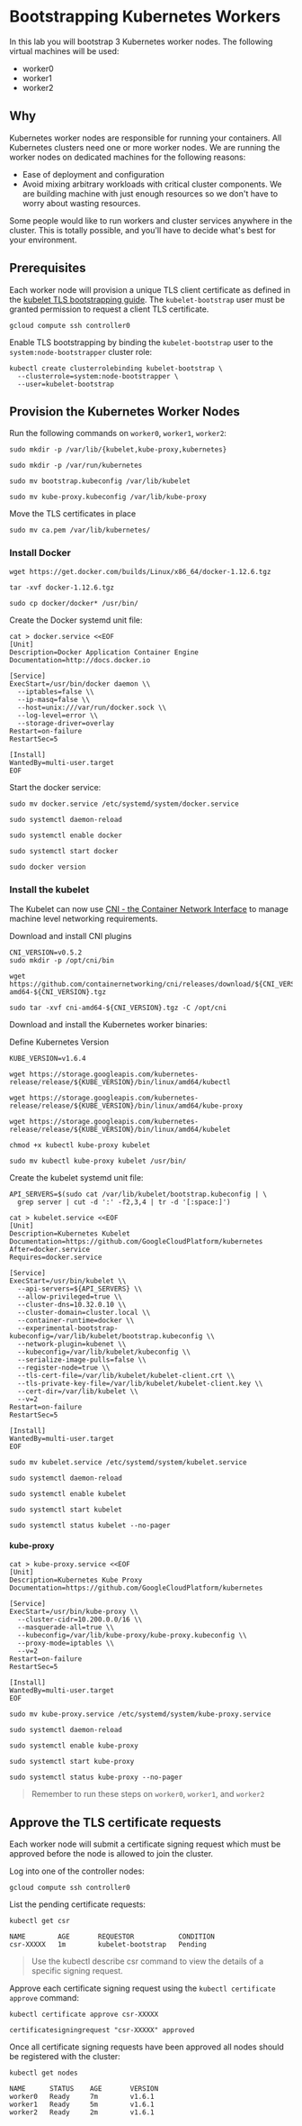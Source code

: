 # Bootstrapping Kubernetes Workers

In this lab you will bootstrap 3 Kubernetes worker nodes. The following virtual machines will be used:

* worker0
* worker1
* worker2

## Why

Kubernetes worker nodes are responsible for running your containers. All Kubernetes clusters need one or more worker nodes. We are running the worker nodes on dedicated machines for the following reasons:

* Ease of deployment and configuration
* Avoid mixing arbitrary workloads with critical cluster components. We are building machine with just enough resources so we don't have to worry about wasting resources.

Some people would like to run workers and cluster services anywhere in the cluster. This is totally possible, and you'll have to decide what's best for your environment.

## Prerequisites

Each worker node will provision a unique TLS client certificate as defined in the [kubelet TLS bootstrapping guide](https://kubernetes.io/docs/admin/kubelet-tls-bootstrapping/). The `kubelet-bootstrap` user must be granted permission to request a client TLS certificate. 

```
gcloud compute ssh controller0
```

Enable TLS bootstrapping by binding the `kubelet-bootstrap` user to the `system:node-bootstrapper` cluster role:

```
kubectl create clusterrolebinding kubelet-bootstrap \
  --clusterrole=system:node-bootstrapper \
  --user=kubelet-bootstrap
```

## Provision the Kubernetes Worker Nodes

Run the following commands on `worker0`, `worker1`, `worker2`:

```
sudo mkdir -p /var/lib/{kubelet,kube-proxy,kubernetes}
```

```
sudo mkdir -p /var/run/kubernetes
```

```
sudo mv bootstrap.kubeconfig /var/lib/kubelet
```

```
sudo mv kube-proxy.kubeconfig /var/lib/kube-proxy
```

Move the TLS certificates in place

```
sudo mv ca.pem /var/lib/kubernetes/
```

### Install Docker

```
wget https://get.docker.com/builds/Linux/x86_64/docker-1.12.6.tgz
```

```
tar -xvf docker-1.12.6.tgz
```

```
sudo cp docker/docker* /usr/bin/
```

Create the Docker systemd unit file:

```
cat > docker.service <<EOF
[Unit]
Description=Docker Application Container Engine
Documentation=http://docs.docker.io

[Service]
ExecStart=/usr/bin/docker daemon \\
  --iptables=false \\
  --ip-masq=false \\
  --host=unix:///var/run/docker.sock \\
  --log-level=error \\
  --storage-driver=overlay
Restart=on-failure
RestartSec=5

[Install]
WantedBy=multi-user.target
EOF
```

Start the docker service:

```
sudo mv docker.service /etc/systemd/system/docker.service
```

```
sudo systemctl daemon-reload
```

```
sudo systemctl enable docker
```

```
sudo systemctl start docker
```

```
sudo docker version
```

### Install the kubelet

The Kubelet can now use [CNI - the Container Network Interface](https://github.com/containernetworking/cni) to manage machine level networking requirements.

Download and install CNI plugins

```
CNI_VERSION=v0.5.2
sudo mkdir -p /opt/cni/bin
```

```
wget https://github.com/containernetworking/cni/releases/download/${CNI_VERSION}/cni-amd64-${CNI_VERSION}.tgz
```

```
sudo tar -xvf cni-amd64-${CNI_VERSION}.tgz -C /opt/cni
```

Download and install the Kubernetes worker binaries:

Define Kubernetes Version

```
KUBE_VERSION=v1.6.4
``` 

```
wget https://storage.googleapis.com/kubernetes-release/release/${KUBE_VERSION}/bin/linux/amd64/kubectl
```

```
wget https://storage.googleapis.com/kubernetes-release/release/${KUBE_VERSION}/bin/linux/amd64/kube-proxy
```

```
wget https://storage.googleapis.com/kubernetes-release/release/${KUBE_VERSION}/bin/linux/amd64/kubelet
```

```
chmod +x kubectl kube-proxy kubelet
```

```
sudo mv kubectl kube-proxy kubelet /usr/bin/
```

Create the kubelet systemd unit file:

```
API_SERVERS=$(sudo cat /var/lib/kubelet/bootstrap.kubeconfig | \
  grep server | cut -d ':' -f2,3,4 | tr -d '[:space:]')
```

```
cat > kubelet.service <<EOF
[Unit]
Description=Kubernetes Kubelet
Documentation=https://github.com/GoogleCloudPlatform/kubernetes
After=docker.service
Requires=docker.service

[Service]
ExecStart=/usr/bin/kubelet \\
  --api-servers=${API_SERVERS} \\
  --allow-privileged=true \\
  --cluster-dns=10.32.0.10 \\
  --cluster-domain=cluster.local \\
  --container-runtime=docker \\
  --experimental-bootstrap-kubeconfig=/var/lib/kubelet/bootstrap.kubeconfig \\
  --network-plugin=kubenet \\
  --kubeconfig=/var/lib/kubelet/kubeconfig \\
  --serialize-image-pulls=false \\
  --register-node=true \\
  --tls-cert-file=/var/lib/kubelet/kubelet-client.crt \\
  --tls-private-key-file=/var/lib/kubelet/kubelet-client.key \\
  --cert-dir=/var/lib/kubelet \\
  --v=2
Restart=on-failure
RestartSec=5

[Install]
WantedBy=multi-user.target
EOF
```

```
sudo mv kubelet.service /etc/systemd/system/kubelet.service
```

```
sudo systemctl daemon-reload
```

```
sudo systemctl enable kubelet
```

```
sudo systemctl start kubelet
```

```
sudo systemctl status kubelet --no-pager
```

#### kube-proxy

```
cat > kube-proxy.service <<EOF
[Unit]
Description=Kubernetes Kube Proxy
Documentation=https://github.com/GoogleCloudPlatform/kubernetes

[Service]
ExecStart=/usr/bin/kube-proxy \\
  --cluster-cidr=10.200.0.0/16 \\
  --masquerade-all=true \\
  --kubeconfig=/var/lib/kube-proxy/kube-proxy.kubeconfig \\
  --proxy-mode=iptables \\
  --v=2
Restart=on-failure
RestartSec=5

[Install]
WantedBy=multi-user.target
EOF
```

```
sudo mv kube-proxy.service /etc/systemd/system/kube-proxy.service
```

```
sudo systemctl daemon-reload
```

```
sudo systemctl enable kube-proxy
```

```
sudo systemctl start kube-proxy
```

```
sudo systemctl status kube-proxy --no-pager
```

> Remember to run these steps on `worker0`, `worker1`, and `worker2`

## Approve the TLS certificate requests

Each worker node will submit a certificate signing request which must be approved before the node is allowed to join the cluster.

Log into one of the controller nodes:

```
gcloud compute ssh controller0
```

List the pending certificate requests:

```
kubectl get csr
```

```
NAME        AGE       REQUESTOR           CONDITION
csr-XXXXX   1m        kubelet-bootstrap   Pending
```

> Use the kubectl describe csr command to view the details of a specific signing request.

Approve each certificate signing request using the `kubectl certificate approve` command:

```
kubectl certificate approve csr-XXXXX
```

```
certificatesigningrequest "csr-XXXXX" approved
```

Once all certificate signing requests have been approved all nodes should be registered with the cluster:

```
kubectl get nodes
```

```
NAME      STATUS    AGE       VERSION
worker0   Ready     7m        v1.6.1
worker1   Ready     5m        v1.6.1
worker2   Ready     2m        v1.6.1
```
